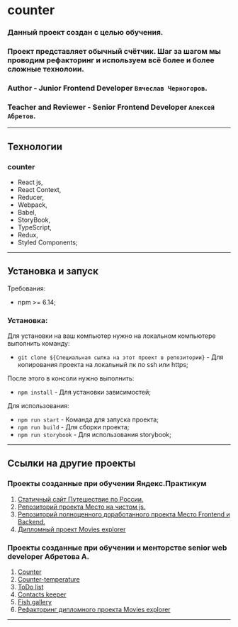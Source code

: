 # counter

### Данный проект создан с целью обучения. 
### Проект представляет обычный счётчик. Шаг за шагом мы проводим рефакторинг и используем всё более и более сложные технолоии.

### **Author** - Junior Frontend Developer `Вячеслав Черногоров`.
### **Teacher and Reviewer** - Senior Frontend Developer `Алексей Абретов`.
---

## Технологии 

### counter

- React js,
- React Context,
- Reducer,
- Webpack,
- Babel,
- StoryBook,
- TypeScript,
- Redux,
- Styled Components;


---
## Установка и запуск

Требования:

* npm >= 6.14;

### Установка:

Для установки на ваш компьютер нужно на локальном компьютере выполнить команду: 

- `git clone ${Специальная сылка на этот проект в репозитории}` - Для копирования проекта на локальный пк по ssh или https;

После этого в консоли нужно выполнить: 

- `npm install` - Для установки зависимостей;

Для использования:

- `npm run start` - Команда для запуска проекта;
- `npm run build` - Для сборки проекта;
- `npm run storybook` - Для использования storybook;

---

## Ссылки на другие проекты
### Проекты созданные при обучении Яндекс.Практикум

1) [Статичный сайт Путешествие по России.](https://chernoslava.github.io/russian-travel/)
2) [Репозиторий проекта Место на чистом js.](https://github.com/ChernoSlava/Mesto)
3) [Репозиторий полноценного доработанного проекта Место Frontend и Backend.](https://github.com/ChernoSlava/react-mesto-api-full)
4) [Дипломный проект Movies explorer](https://github.com/ChernoSlava/movies-explorer-frontend)
### Проекты созданные при обучении и менторстве senior web developer Абретова А.

1) [Counter](https://github.com/ChernoSlava/counter)
2) [Counter-temperature](https://github.com/ChernoSlava/counter-temperature)
3) [ToDo list](https://github.com/ChernoSlava/ToDo)
4) [Contacts keeper](https://github.com/ChernoSlava/contacts-keeper)
4) [Fish gallery](https://github.com/ChernoSlava/fish-gallery)
5) [Рефакторинг дипломного проекта Movies explorer](https://github.com/ChernoSlava/Movies-exlorer-refactor)
---